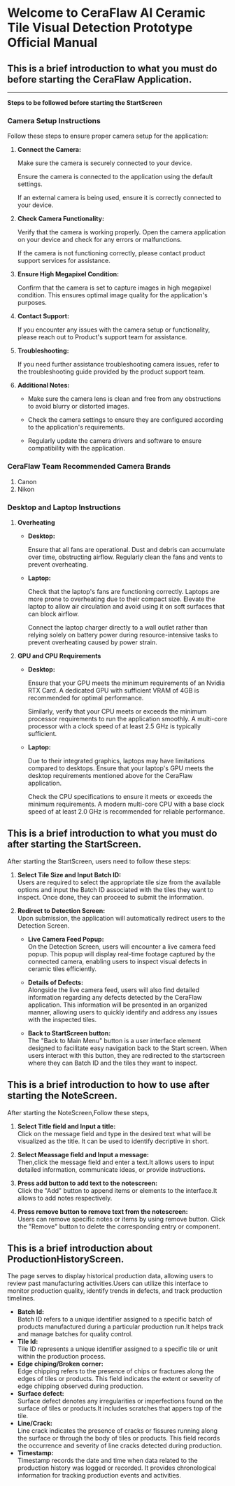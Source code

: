 # Welcome to CeraFlaw AI Ceramic Tile Visual Detection Prototype Official Manual

## This is a brief introduction to what you must do before starting the CeraFlaw Application.
** **
**Steps to be followed before starting the StartScreen**

### Camera Setup Instructions

Follow these steps to ensure proper camera setup for the application:

1. **Connect the Camera:**  

   Make sure the camera is securely connected to your device.  

   Ensure the camera is connected to the application using the default settings.  

   If an external camera is being used, ensure it is correctly connected to your device.

2. **Check Camera Functionality:**  

   Verify that the camera is working properly. Open the camera application on your device and check for any errors or malfunctions.  

   If the camera is not functioning correctly, please contact product support services for assistance.

3. **Ensure High Megapixel Condition:**  

   Confirm that the camera is set to capture images in high megapixel condition. This ensures optimal image quality for the application's purposes.

4. **Contact Support:**  

   If you encounter any issues with the camera setup or functionality, please reach out to Product's support team for assistance.

5. **Troubleshooting:**  

   If you need further assistance troubleshooting camera issues, refer to the troubleshooting guide provided by the product support team.

6. **Additional Notes:**  

   - Make sure the camera lens is clean and free from any obstructions to avoid blurry or distorted images.

   - Check the camera settings to ensure they are configured according to the application's requirements.

   - Regularly update the camera drivers and software to ensure compatibility with the application.

### CeraFlaw Team Recommended Camera Brands

1. Canon
2. Nikon

### Desktop and Laptop Instructions

1. **Overheating**

   - **Desktop:**  

     Ensure that all fans are operational. Dust and debris can accumulate over time, obstructing airflow. Regularly clean the fans and vents to prevent overheating.

   - **Laptop:**  

     Check that the laptop's fans are functioning correctly. Laptops are more prone to overheating due to their compact size. Elevate the laptop to allow air circulation and avoid using it on soft surfaces that can block airflow.

     Connect the laptop charger directly to a wall outlet rather than relying solely on battery power during resource-intensive tasks to prevent overheating caused by power strain.

2. **GPU and CPU Requirements**

   - **Desktop:**  

     Ensure that your GPU meets the minimum requirements of an Nvidia RTX Card. A dedicated GPU with sufficient VRAM of 4GB is recommended for optimal performance.

     Similarly, verify that your CPU meets or exceeds the minimum processor requirements to run the application smoothly. A multi-core processor with a clock speed of at least 2.5 GHz is typically sufficient.

   - **Laptop:**  

     Due to their integrated graphics, laptops may have limitations compared to desktops. Ensure that your laptop's GPU meets the desktop requirements mentioned above for the CeraFlaw application.

     Check the CPU specifications to ensure it meets or exceeds the minimum requirements. A modern multi-core CPU with a base clock speed of at least 2.0 GHz is recommended for reliable performance.

## This is a brief introduction to what you must do after starting the StartScreen.

After starting the StartScreen, users need to follow these steps:

1. **Select Tile Size and Input Batch ID:**  
   Users are required to select the appropriate tile size from the available options and input the Batch ID associated with the tiles they want to inspect. Once done, they can proceed to submit the information.

2. **Redirect to Detection Screen:**  
   Upon submission, the application will automatically redirect users to the Detection Screen.

   - **Live Camera Feed Popup:**  
     On the Detection Screen, users will encounter a live camera feed popup. This popup will display real-time footage captured by the connected camera, enabling users to inspect visual defects in ceramic tiles efficiently.

   - **Details of Defects:**  
     Alongside the live camera feed, users will also find detailed information regarding any defects detected by the CeraFlaw application. This information will be presented in an organized manner, allowing users to quickly identify and address any issues with the inspected tiles.
   
   - **Back to StartScreen button:**                                                                 
     The "Back to Main Menu" button is a user interface element designed to facilitate easy navigation back to the Start screen. When users interact with this button, they are redirected to the startscreen where they can Batch ID and the tiles they want to inspect.

## This is a brief introduction to how to use after starting the NoteScreen.

After starting the NoteScreen,Follow these steps,

1. **Select Title field and Input a title:**                                                    
   Click on the message field and type in the desired text  what will be visualized as the title.
   It can be used to identify decriptive in short. 
  

2. **Select Meassage field  and Input a message:**                                                   
   Then,click the message field and enter a text.It allows users to input detailed information, communicate ideas, or provide instructions.
3. **Press add button to add text to the notescreen:**                                          
   Click the "Add" button to append items or elements to the interface.It allows to add notes respectively.


4. **Press remove button to remove text from the notescreen:**                                   
   Users can remove specific notes or items by using remove button. Click the "Remove" button to delete the corresponding entry or component.

## This is a brief introduction about ProductionHistoryScreen.
   The page serves to display historical production data, allowing users to review past manufacturing activities.Users can utilize this interface to monitor production quality, identify trends in defects, and track production timelines.

   - **Batch Id:**                                                                                   
   Batch ID refers to a unique identifier assigned to a specific batch of products manufactured during a particular production run.It helps track and manage batches for quality control. 
   - **Tile Id:**                                                                                    
   Tile ID represents a unique identifier assigned to a specific tile or unit within the production process.
   - **Edge chiping/Broken corner:**                                                                 
   Edge chipping refers to the presence of chips or fractures along the edges of tiles or products. This field indicates the extent or severity of edge chipping observed during production.
   - **Surface defect:**                                                                            
   Surface defect denotes any irregularities or imperfections found on the surface of tiles or products.It includes scratches that appers top of the tile.
   - **Line/Crack:**                                                                                 
   Line crack indicates the presence of cracks or fissures running along the surface or through the body of tiles or products. This field records the occurrence and severity of line cracks detected during production.
   - **Timestamp:**                                                                                 
   Timestamp records the date and time when data related to the production history was logged or recorded. It provides chronological information for tracking production events and activities.



